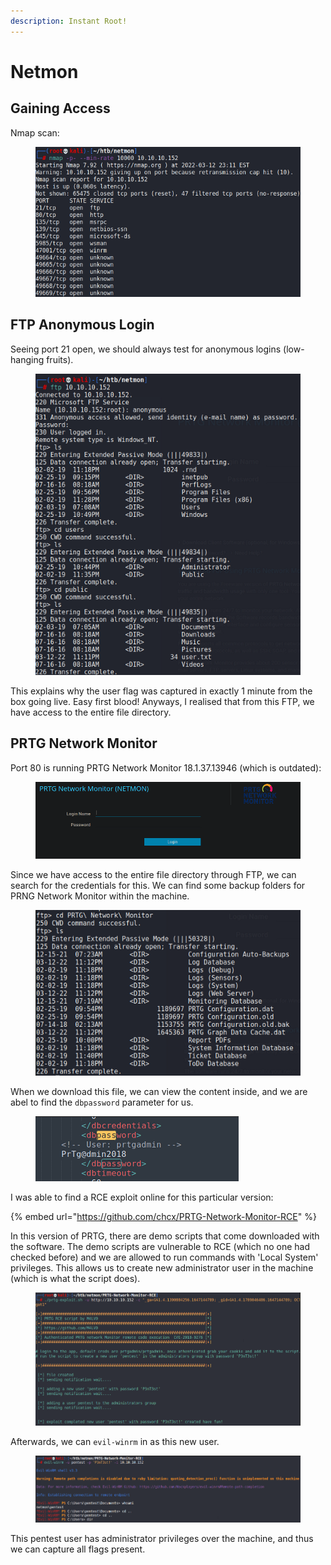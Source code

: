 ```yaml
---
description: Instant Root!
---
```


# Netmon

## Gaining Access

Nmap scan:

<figure><img src="../../../.gitbook/assets/image (47).png" alt=""><figcaption></figcaption></figure>

## FTP Anonymous Login

Seeing port 21 open, we should always test for anonymous logins (low-hanging fruits).

<figure><img src="../../../.gitbook/assets/image (19).png" alt=""><figcaption></figcaption></figure>

This explains why the user flag was captured in exactly 1 minute from the box going live. Easy first blood! Anyways, I realised that from this FTP, we have access to the entire file directory.

## PRTG Network Monitor

Port 80 is running PRTG Network Monitor 18.1.37.13946 (which is outdated):

<figure><img src="../../../.gitbook/assets/image (37).png" alt=""><figcaption></figcaption></figure>

Since we have access to the entire file directory through FTP, we can search for the credentials for this. We can find some backup folders for PRNG Network Monitor within the machine.&#x20;

<figure><img src="../../../.gitbook/assets/image (22).png" alt=""><figcaption></figcaption></figure>

When we download this file, we can view the content inside, and we are abel to find the `dbpassword` parameter for us.

<figure><img src="../../../.gitbook/assets/image (13).png" alt=""><figcaption></figcaption></figure>

I was able to find a RCE exploit online for this particular version:

{% embed url="https://github.com/chcx/PRTG-Network-Monitor-RCE" %}

In this version of PRTG, there are demo scripts that come downloaded with the software. The demo scripts are vulnerable to RCE (which no one had checked before) and we are allowed to run commands with 'Local System' privileges. This allows us to create new administrator user in the machine (which is what the script does).&#x20;

<figure><img src="../../../.gitbook/assets/image (51).png" alt=""><figcaption></figcaption></figure>

Afterwards, we can `evil-winrm` in as this new user.

<figure><img src="../../../.gitbook/assets/image (3) (3).png" alt=""><figcaption></figcaption></figure>

This pentest user has administrator privileges over the machine, and thus we can capture all flags present.&#x20;
